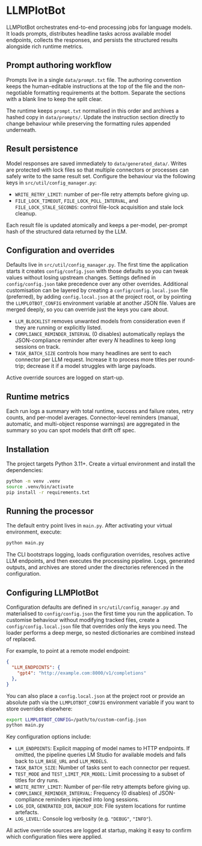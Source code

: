 # LLMPlotBot

LLMPlotBot orchestrates end-to-end processing jobs for language models. It
loads prompts, distributes headline tasks across available model endpoints,
collects the responses, and persists the structured results alongside rich
runtime metrics.

## Prompt authoring workflow

Prompts live in a single `data/prompt.txt` file. The authoring convention keeps
the human-editable instructions at the top of the file and the non-negotiable
formatting requirements at the bottom. Separate the sections with a blank line
to keep the split clear.

The runtime keeps `prompt.txt` normalised in this order and archives a hashed
copy in `data/prompts/`. Update the instruction section directly to change
behaviour while preserving the formatting rules appended underneath.

## Result persistence

Model responses are saved immediately to `data/generated_data/`. Writes are
protected with lock files so that multiple connectors or processes can safely
write to the same result set. Configure the behaviour via the following keys in
`src/util/config_manager.py`:

- `WRITE_RETRY_LIMIT`: number of per-file retry attempts before giving up.
- `FILE_LOCK_TIMEOUT`, `FILE_LOCK_POLL_INTERVAL`, and
  `FILE_LOCK_STALE_SECONDS`: control file-lock acquisition and stale lock
  cleanup.

Each result file is updated atomically and keeps a per-model, per-prompt hash of
the structured data returned by the LLM.

## Configuration and overrides

Defaults live in `src/util/config_manager.py`. The first time the application
starts it creates `config/config.json` with those defaults so you can tweak
values without losing upstream changes. Settings defined in `config/config.json`
take precedence over any other overrides. Additional customisation can be
layered by creating a `config/config.local.json` file (preferred), by adding
`config.local.json` at the project root, or by pointing the `LLMPLOTBOT_CONFIG`
environment variable at another JSON file. Values are merged deeply, so you can
override just the keys you care about.

- `LLM_BLOCKLIST` removes unwanted models from consideration even if they are
  running or explicitly listed.
- `COMPLIANCE_REMINDER_INTERVAL` (0 disables) automatically replays the
  JSON-compliance reminder after every _N_ headlines to keep long sessions on
  track.
- `TASK_BATCH_SIZE` controls how many headlines are sent to each connector per
  LLM request. Increase it to process more titles per round-trip; decrease it
  if a model struggles with large payloads.

Active override sources are logged on start-up.

## Runtime metrics

Each run logs a summary with total runtime, success and failure rates, retry
counts, and per-model averages. Connector-level reminders (manual, automatic,
and multi-object response warnings) are aggregated in the summary so you can
spot models that drift off spec.

## Installation

The project targets Python 3.11+. Create a virtual environment and install the
dependencies:

```bash
python -m venv .venv
source .venv/bin/activate
pip install -r requirements.txt
```

## Running the processor

The default entry point lives in `main.py`. After activating your virtual
environment, execute:

```bash
python main.py
```

The CLI bootstraps logging, loads configuration overrides, resolves active LLM
endpoints, and then executes the processing pipeline. Logs, generated outputs, and
archives are stored under the directories referenced in the configuration.

## Configuring LLMPlotBot

Configuration defaults are defined in `src/util/config_manager.py` and
materialised to `config/config.json` the first time you run the application. To customise
behaviour without modifying tracked files, create a
`config/config.local.json` file that overrides only the keys you need. The
loader performs a deep merge, so nested dictionaries are combined instead of
replaced.

For example, to point at a remote model endpoint:

```json
{
  "LLM_ENDPOINTS": {
    "gpt4": "http://example.com:8000/v1/completions"
  },
}
```

You can also place a `config.local.json` at the project root or provide an
absolute path via the `LLMPLOTBOT_CONFIG` environment variable if you want to
store overrides elsewhere:

```bash
export LLMPLOTBOT_CONFIG=/path/to/custom-config.json
python main.py
```

Key configuration options include:

- `LLM_ENDPOINTS`: Explicit mapping of model names to HTTP endpoints. If
  omitted, the pipeline queries LM Studio for available models and falls back
  to `LLM_BASE_URL` and `LLM_MODELS`.
- `TASK_BATCH_SIZE`: Number of tasks sent to each connector per request.
- `TEST_MODE` and `TEST_LIMIT_PER_MODEL`: Limit processing to a subset of
  titles for dry runs.
- `WRITE_RETRY_LIMIT`: Number of per-file retry attempts before giving up.
- `COMPLIANCE_REMINDER_INTERVAL`: Frequency (0 disables) of JSON-compliance
  reminders injected into long sessions.
- `LOG_DIR`, `GENERATED_DIR`, `BACKUP_DIR`: File system locations for runtime
  artefacts.
- `LOG_LEVEL`: Console log verbosity (e.g. `"DEBUG"`, `"INFO"`).

All active override sources are logged at startup, making it easy to confirm
which configuration files were applied.
